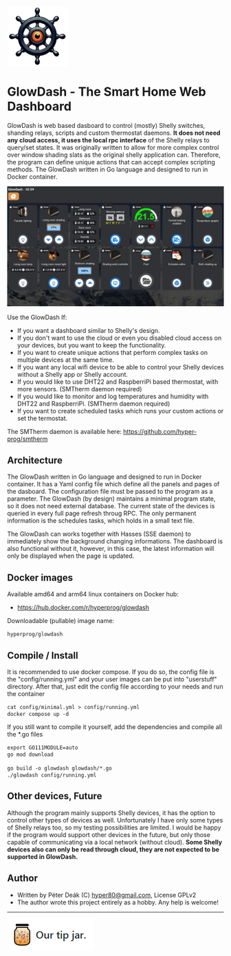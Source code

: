 ![GlowDash logo](https://raw.githubusercontent.com/hyper-prog/glowdash/master/storage/static/glowdash_s.webp)

GlowDash - The Smart Home Web Dashboard
============================================

GlowDash is web based dasboard to control (mostly) Shelly switches, shanding relays, scripts
and custom thermostat daemons. **It does not need any cloud access, it uses the local rpc interface** of
the Shelly relays to query/set states. It was originally written to allow for more complex control
over window shading slats as the original shelly application can.
Therefore, the program can define unique actions that can accept complex scripting methods.
The GlowDash written in Go language and designed to run in Docker container.

[![GlowDash screenshot](https://raw.githubusercontent.com/hyper-prog/glowdash/master/docs/images/screenshot.jpg)](https://www.youtube.com/watch?v=y1USYtkOYOk)

Use the GlowDash If:
- If you want a dashboard similar to Shelly's design.
- If you don't want to use the cloud or even you disabled cloud access on your devices, but you want to keep the functionality.
- If you want to create unique actions that perform complex tasks on multiple devices at the same time.
- If you want any local wifi device to be able to control your Shelly devices without a Shelly app or Shelly account.
- If you would like to use DHT22 and RaspberriPi based thermostat, with more sensors. (SMTherm daemon required)
- If you would like to monitor and log temperatures and humidity with DHT22 and RaspberriPi. (SMTherm daemon required)
- If you want to create scheduled tasks which runs your custom actions or set the termostat.

The SMTherm daemon is available here: https://github.com/hyper-prog/smtherm

Architecture
-----------------
The GlowDash written in Go language and designed to run in Docker container.
It has a Yaml config file which define all the panels and pages of the dasboard.
The configuration file must be passed to the program as a parameter.
The GlowDash (by design) maintains a minimal program state, so it does not need external database.
The current state of the devices is queried in every full page refresh throug RPC.
The only permanent information is the schedules tasks, which holds in a small text file.

The GlowDash can works together with Hasses (SSE daemon) to immediately show the background changing informations.
The dashboard is also functional without it, however, in this case,
the latest information will only be displayed when the page is updated.

Docker images
-------------
Available amd64 and arm64 linux containers on Docker hub:

- https://hub.docker.com/r/hyperprog/glowdash

 Downloadable (pullable) image name:

    hyperprog/glowdash


Compile / Install
-----------------
It is recommended to use docker compose.
If you do so, the config file is the "config/running.yml" and your user images can be put into "userstuff"
directory. After that, just edit the config file according to your needs and run the container

    cat config/minimal.yml > config/running.yml
    docker compose up -d


If you still want to compile it yourself, add the dependencies and compile all the *.go files

    export GO111MODULE=auto
    go mod download

    go build -o glowdash glowdash/*.go
    ./glowdash config/running.yml

Other devices, Future
---------------------
Although the program mainly supports Shelly devices, it has the option to control other types of devices as well.
Unfortunately I have only some types of Shelly relays too, so my testing possibilities are limited.
I would be happy if the program would support other devices in the future,
but only those capable of communicating via a local network (without cloud).
**Some Shelly devices also can only be read through cloud, they are not expected to be supported in GlowDash.**

Author
------
- Written by Péter Deák (C) hyper80@gmail.com, License GPLv2
- The author wrote this project entirely as a hobby. Any help is welcome!

------

[![paypal](https://raw.githubusercontent.com/hyper-prog/glowdash/master/docs/images/tipjar.png)](https://www.paypal.com/donate/?business=EM2E9A6BZBK64&no_recurring=0&currency_code=USD) 
